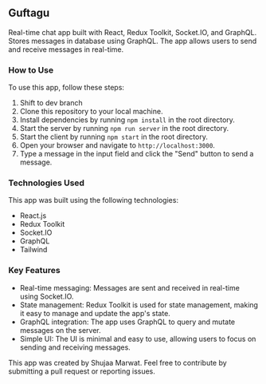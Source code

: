 ## Guftagu

Real-time chat app built with React, Redux Toolkit, Socket.IO, and GraphQL. Stores messages in database using GraphQL. The app allows users to send and receive messages in real-time.

### How to Use

To use this app, follow these steps:

1. Shift to dev branch
2. Clone this repository to your local machine.
3. Install dependencies by running `npm install` in the root directory.
4. Start the server by running `npm run server` in the root directory.
5. Start the client by running `npm start` in the root directory.
6. Open your browser and navigate to `http://localhost:3000`.
7. Type a message in the input field and click the "Send" button to send a message.

### Technologies Used

This app was built using the following technologies:

* React.js
* Redux Toolkit
* Socket.IO
* GraphQL
* Tailwind

### Key Features

* Real-time messaging: Messages are sent and received in real-time using Socket.IO.
* State management: Redux Toolkit is used for state management, making it easy to manage and update the app's state.
* GraphQL integration: The app uses GraphQL to query and mutate messages on the server.
* Simple UI: The UI is minimal and easy to use, allowing users to focus on sending and receiving messages.

This app was created by Shujaa Marwat. Feel free to contribute by submitting a pull request or reporting issues.
